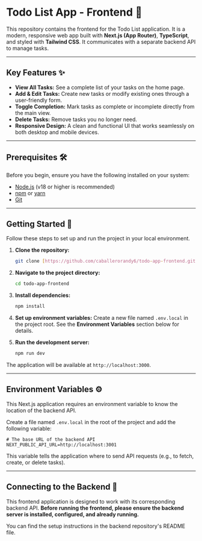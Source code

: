# Todo List App - Frontend 📝

This repository contains the frontend for the Todo List application. It is a modern, responsive web app built with **Next.js (App Router)**, **TypeScript**, and styled with **Tailwind CSS**. It communicates with a separate backend API to manage tasks.

---

## Key Features ✨

- **View All Tasks:** See a complete list of your tasks on the home page.
- **Add & Edit Tasks:** Create new tasks or modify existing ones through a user-friendly form.
- **Toggle Completion:** Mark tasks as complete or incomplete directly from the main view.
- **Delete Tasks:** Remove tasks you no longer need.
- **Responsive Design:** A clean and functional UI that works seamlessly on both desktop and mobile devices.

---

## Prerequisites 🛠️

Before you begin, ensure you have the following installed on your system:

- [Node.js](https://nodejs.org/) (v18 or higher is recommended)
- [npm](https://www.npmjs.com/) or [yarn](https://yarnpkg.com/)
- [Git](https://git-scm.com/)

---

## Getting Started 🚀

Follow these steps to set up and run the project in your local environment.

1.  **Clone the repository:**

    ```bash
    git clone [https://github.com/caballerorandy6/todo-app-frontend.git]
    ```

2.  **Navigate to the project directory:**

    ```bash
    cd todo-app-frontend
    ```

3.  **Install dependencies:**

    ```bash
    npm install
    ```

4.  **Set up environment variables:**
    Create a new file named `.env.local` in the project root. See the **Environment Variables** section below for details.

5.  **Run the development server:**
    ```bash
    npm run dev
    ```

The application will be available at `http://localhost:3000`.

---

## Environment Variables ⚙️

This Next.js application requires an environment variable to know the location of the backend API.

Create a file named `.env.local` in the root of the project and add the following variable:

```env
# The base URL of the backend API
NEXT_PUBLIC_API_URL=http://localhost:3001
```

This variable tells the application where to send API requests (e.g., to fetch, create, or delete tasks).

---

## Connecting to the Backend 🔗

This frontend application is designed to work with its corresponding backend API. **Before running the frontend, please ensure the backend server is installed, configured, and already running.**

You can find the setup instructions in the backend repository's README file.
